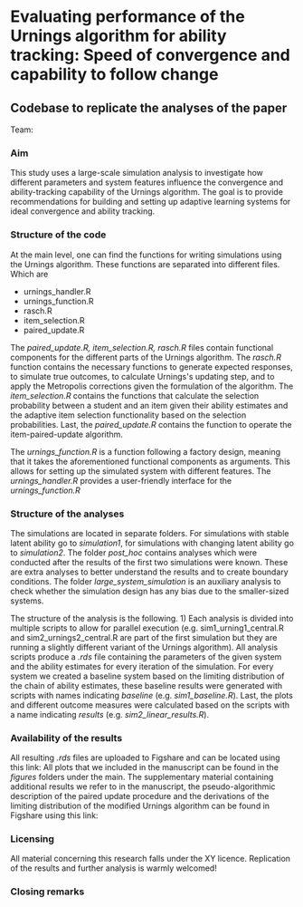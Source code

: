 # Evaluating performance of the Urnings algorithm for ability tracking: Speed of convergence and capability to follow change
## Codebase to replicate the analyses of the paper

Team: 

### Aim

This study uses a large-scale simulation analysis to investigate how different parameters and system features influence the convergence and ability-tracking capability of the Urnings algorithm. 
The goal is to provide recommendations for building and setting up adaptive learning systems for ideal convergence and ability tracking. 

### Structure of the code
At the main level, one can find the functions for writing simulations using the Urnings algorithm. These functions are separated into different files. Which are
 
 - urnings_handler.R
 - urnings_function.R
 - rasch.R
 - item_selection.R
 - paired_update.R

The _paired_update.R, item_selection.R, rasch.R_ files contain functional components for the different parts of the Urnings algorithm. The _rasch.R_ function contains the necessary functions
to generate expected responses, to simulate true outcomes, to calculate Urnings's updating step, and to apply the Metropolis corrections given the formulation of the algorithm.
The _item_selection.R_ contains the functions that calculate the selection probability between a student and an item given their ability estimates and the adaptive item selection
functionality based on the selection probabilities. Last, the _paired_update.R_ contains the function to operate the item-paired-update algorithm. 

The _urnings_function.R_ is a function following a factory design, meaning that it takes the aforementioned functional components as arguments. This allows for setting up the simulated system
with different features. The _urnings_handler.R_ provides a user-friendly interface for the _urnings_function.R_

### Structure of the analyses
The simulations are located in separate folders. For simulations with stable latent ability go to _simulation1_, for simulations with changing latent ability go to _simulation2_. The folder
_post_hoc_ contains analyses which were conducted after the results of the first two simulations were known. These are extra analyses to better understand the results and to create boundary
conditions. The folder _large_system_simulation_ is an auxiliary analysis to check whether the simulation design has any bias due to the smaller-sized systems. 

The structure of the analysis is the following. 1) Each analysis is divided into multiple scripts to allow for parallel execution (e.g. sim1_urning1_central.R and sim2_urnings2_central.R are
part of the first simulation but they are running a slightly different variant of the Urnings algorithm). All analysis scripts produce a _.rds_ file containing the parameters of the given
system and the ability estimates for every iteration of the simulation. For every system we created a baseline system based on the limiting distribution of the chain of ability estimates,
these baseline results were generated with scripts with names indicating _baseline_ (e.g. _sim1_baseline.R_). Last, the plots and different outcome measures were calculated based on the scripts
with a name indicating _results_ (e.g. _sim2_linear_results.R_). 


### Availability of the results
All resulting _.rds_ files are uploaded to Figshare and can be located using this link: 
All plots that we included in the manuscript can be found in the _figures_ folders under the main.
The supplementary material containing additional results we refer to in the manuscript, the pseudo-algorithmic description of the paired update procedure and the derivations of the limiting
distribution of the modified Urnings algorithm can be found in Figshare using this link: 

### Licensing
All material concerning this research falls under the XY licence. Replication of the results and further analysis is warmly welcomed!

### Closing remarks

